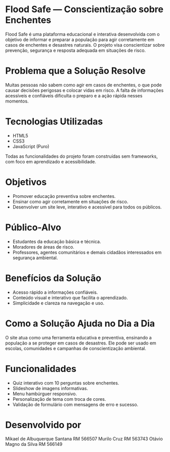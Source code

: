 
# Flood Safe — Conscientização sobre Enchentes

Flood Safe é uma plataforma educacional e interativa desenvolvida com o objetivo de informar e preparar a população para agir corretamente em casos de enchentes e desastres naturais. O projeto visa conscientizar sobre prevenção, segurança e resposta adequada em situações de risco.

# Problema que a Solução Resolve

Muitas pessoas não sabem como agir em casos de enchentes, o que pode causar decisões perigosas e colocar vidas em risco. A falta de informações acessíveis e confiáveis dificulta o preparo e a ação rápida nesses momentos.

# Tecnologias Utilizadas

- HTML5
- CSS3
- JavaScript (Puro)

Todas as funcionalidades do projeto foram construídas sem frameworks, com foco em aprendizado e acessibilidade.

# Objetivos

- Promover educação preventiva sobre enchentes.
- Ensinar como agir corretamente em situações de risco.
- Desenvolver um site leve, interativo e acessível para todos os públicos.

# Público-Alvo

- Estudantes da educação básica e técnica.
- Moradores de áreas de risco.
- Professores, agentes comunitários e demais cidadãos interessados em segurança ambiental.

# Benefícios da Solução

- Acesso rápido a informações confiáveis.
- Conteúdo visual e interativo que facilita o aprendizado.
- Simplicidade e clareza na navegação e uso.

# Como a Solução Ajuda no Dia a Dia

O site atua como uma ferramenta educativa e preventiva, ensinando a população a se proteger em casos de desastres. Ele pode ser usado em escolas, comunidades e campanhas de conscientização ambiental.

# Funcionalidades

- Quiz interativo com 10 perguntas sobre enchentes.
- Slideshow de imagens informativas.
- Menu hambúrguer responsivo.
- Personalização de tema com troca de cores.
- Validação de formulário com mensagens de erro e sucesso.

# Desenvolvido por

Mikael de Albuquerque Santana RM 566507
Murilo Cruz                   RM 563743
Otávio Magno da Silva         RM 566149
   
